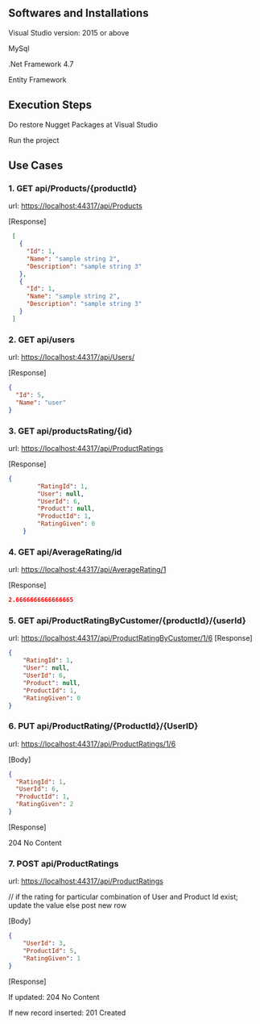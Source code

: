 ## Softwares and Installations
 Visual Studio version: 2015 or above 
 
 MySql
 
 .Net Framework 4.7
 
 Entity Framework
 
 ## Execution Steps
 Do restore Nugget Packages at Visual Studio
 
 Run the project
 
 
 ## Use Cases
 ### 1. GET api/Products/{productId}
 url: <https://localhost:44317/api/Products>
 
 [Response]
 ```json
  [
    {
      "Id": 1,
      "Name": "sample string 2",
      "Description": "sample string 3"
    },
    {
      "Id": 1,
      "Name": "sample string 2",
      "Description": "sample string 3"
    }
  ]
  ```
  
  ### 2. GET api/users
  url: <https://localhost:44317/api/Users/>
  
  [Response]
  ```json
  {
    "Id": 5,
    "Name": "user"
}
```

### 3. GET api/productsRating/{id}
url: <https://localhost:44317/api/ProductRatings>

[Response]
```json
{
        "RatingId": 1,
        "User": null,
        "UserId": 6,
        "Product": null,
        "ProductId": 1,
        "RatingGiven": 0
    }
```
### 4. GET api/AverageRating/id
url: <https://localhost:44317/api/AverageRating/1>

[Response]
```json
2.6666666666666665
```
### 5. GET api/ProductRatingByCustomer/{productId}/{userId}
url: <https://localhost:44317/api/ProductRatingByCustomer/1/6>
[Response]
```json
{
    "RatingId": 1,
    "User": null,
    "UserId": 6,
    "Product": null,
    "ProductId": 1,
    "RatingGiven": 0
}
```
### 6. PUT api/ProductRating/{ProductId}/{UserID}
url: <https://localhost:44317/api/ProductRatings/1/6>

[Body]
```json
{
  "RatingId": 1,
  "UserId": 6,
  "ProductId": 1,
  "RatingGiven": 2
}
```
[Response]

204 No Content
### 7. POST api/ProductRatings
url: <https://localhost:44317/api/ProductRatings>

// if the rating for particular combination of User and Product Id exist; update the value else post new row

[Body]
```json
{
	"UserId": 3,
	"ProductId": 5,
	"RatingGiven": 1
}
```
[Response]

If updated: 204 No Content

If new record inserted: 201 Created

